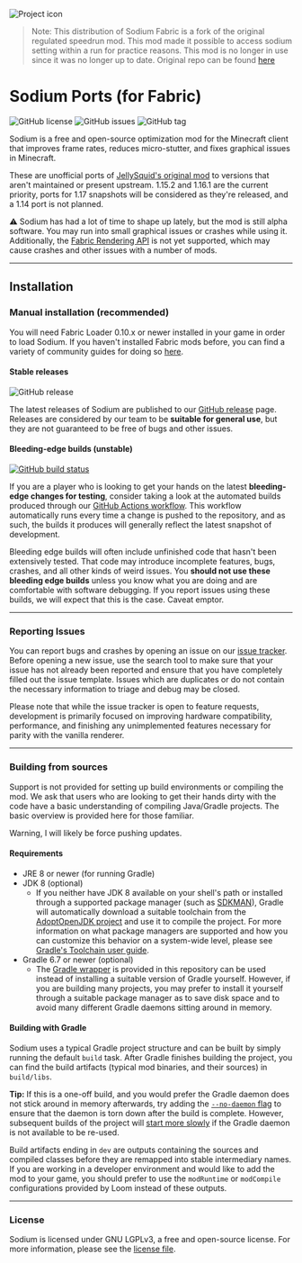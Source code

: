 ![Project icon](https://git-assets.jellysquid.me/hotlink-ok/sodium/icon-rounded-128px.png)

> Note:
> This distribution of Sodium Fabric is a fork of the original regulated speedrun mod.
> This mod made it possible to access sodium setting within a run for practice reasons.
> This mod is no longer in use since it was no longer up to date.
> Original repo can be found [here](https://github.com/jan-leila/sodium-fabric)

# Sodium Ports (for Fabric)
![GitHub license](https://img.shields.io/github/license/coadon/sodium-fabric.svg)
![GitHub issues](https://img.shields.io/github/issues/coadon/sodium-fabric.svg)
![GitHub tag](https://img.shields.io/github/tag/coadon/sodium-fabric.svg)

Sodium is a free and open-source optimization mod for the Minecraft client that improves frame rates, reduces
micro-stutter, and fixes graphical issues in Minecraft. 

These are unofficial ports of [JellySquid's original mod](https://github.com/jellysquid3/sodium-fabric) to versions
that aren't maintained or present upstream. 1.15.2 and 1.16.1 are the current priority, ports for 1.17 snapshots will
be considered as they're released, and a 1.14 port is not planned.

:warning: Sodium has had a lot of time to shape up lately, but the mod is still alpha software. You may run into small
graphical issues or crashes while using it. Additionally, the
[Fabric Rendering API](https://fabricmc.net/wiki/documentation:rendering) is not yet supported, which may cause crashes
and other issues with a number of mods.

---

## Installation

### Manual installation (recommended)

You will need Fabric Loader 0.10.x or newer installed in your game in order to load Sodium. If you haven't installed
Fabric mods before, you can find a variety of community guides for doing so [here](https://fabricmc.net/wiki/install).

#### Stable releases

![GitHub release](https://img.shields.io/github/release/jan-leila/sodium-fabric.svg)

The latest releases of Sodium are published to our [GitHub release](https://github.com/jan-leila/sodium-fabric/releases) page.
Releases are considered by our team to be **suitable for general use**, but they are not guaranteed to be free of bugs and other issues.

#### Bleeding-edge builds (unstable)

[![GitHub build status](https://img.shields.io/github/workflow/status/jan-leila/sodium-fabric/gradle-ci/1.16.1/next)](https://github.com/jan-leila/sodium-fabric/actions/workflows/gradle.yml)

If you are a player who is looking to get your hands on the latest **bleeding-edge changes for testing**, consider
taking a look at the automated builds produced through our [GitHub Actions workflow](https://github.com/jan-leila/sodium-fabric/actions/workflows/gradle.yml?query=event%3Apush).
This workflow automatically runs every time a change is pushed to the repository, and as such, the builds it produces
will generally reflect the latest snapshot of development.

Bleeding edge builds will often include unfinished code that hasn't been extensively tested. That code may introduce
incomplete features, bugs, crashes, and all other kinds of weird issues. You **should not use these bleeding edge builds**
unless you know what you are doing and are comfortable with software debugging. If you report issues using these builds,
we will expect that this is the case. Caveat emptor.

---

### Reporting Issues

You can report bugs and crashes by opening an issue on our [issue tracker](https://github.com/jan-leila/sodium-fabric/issues).
Before opening a new issue, use the search tool to make sure that your issue has not already been reported and ensure
that you have completely filled out the issue template. Issues which are duplicates or do not contain the necessary
information to triage and debug may be closed. 

Please note that while the issue tracker is open to feature requests, development is primarily focused on
improving hardware compatibility, performance, and finishing any unimplemented features necessary for parity with
the vanilla renderer.

---

### Building from sources

Support is not provided for setting up build environments or compiling the mod. We ask that
users who are looking to get their hands dirty with the code have a basic understanding of compiling Java/Gradle
projects. The basic overview is provided here for those familiar.

Warning, I will likely be force pushing updates.

#### Requirements

- JRE 8 or newer (for running Gradle)
- JDK 8 (optional)
  - If you neither have JDK 8 available on your shell's path or installed through a supported package manager (such as
[SDKMAN](https://sdkman.io)), Gradle will automatically download a suitable toolchain from the [AdoptOpenJDK project](https://adoptopenjdk.net/)
and use it to compile the project. For more information on what package managers are supported and how you can
customize this behavior on a system-wide level, please see [Gradle's Toolchain user guide](https://docs.gradle.org/current/userguide/toolchains.html).
- Gradle 6.7 or newer (optional)
  - The [Gradle wrapper](https://docs.gradle.org/current/userguide/gradle_wrapper.html#sec:using_wrapper) is provided in
    this repository can be used instead of installing a suitable version of Gradle yourself. However, if you are building
    many projects, you may prefer to install it yourself through a suitable package manager as to save disk space and to
    avoid many different Gradle daemons sitting around in memory.

#### Building with Gradle

Sodium uses a typical Gradle project structure and can be built by simply running the default `build` task. After Gradle
finishes building the project, you can find the build artifacts (typical mod binaries, and their sources) in
`build/libs`.

**Tip:** If this is a one-off build, and you would prefer the Gradle daemon does not stick around in memory afterwards,
try adding the [`--no-daemon` flag](https://docs.gradle.org/current/userguide/gradle_daemon.html#sec:disabling_the_daemon)
to ensure that the daemon is torn down after the build is complete. However, subsequent builds of the project will
[start more slowly](https://docs.gradle.org/current/userguide/gradle_daemon.html#sec:why_the_daemon) if the Gradle
daemon is not available to be re-used.


Build artifacts ending in `dev` are outputs containing the sources and compiled classes
before they are remapped into stable intermediary names. If you are working in a developer environment and would
like to add the mod to your game, you should prefer to use the `modRuntime` or `modCompile` configurations provided by
Loom instead of these outputs.

---
### License

Sodium is licensed under GNU LGPLv3, a free and open-source license. For more information, please see the
[license file](https://github.com/jan-leila/sodium-fabric/blob/1.16.1/stable/LICENSE.txt).
